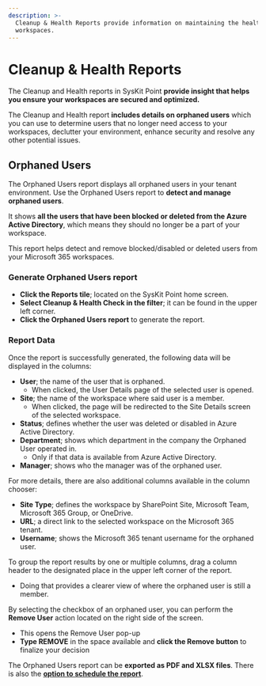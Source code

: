 ```yaml
---
description: >-
  Cleanup & Health Reports provide information on maintaining the health of your
  workspaces.
---
```


# Cleanup & Health Reports

The Cleanup and Health reports in SysKit Point **provide insight that helps you ensure your workspaces are secured and optimized.**

The Cleanup and Health report **includes details on orphaned users** which you can use to determine users that no longer need access to your workspaces, declutter your environment, enhance security and resolve any other potential issues.

## Orphaned Users

The Orphaned Users report displays all orphaned users in your tenant environment. Use the Orphaned Users report to **detect and manage orphaned users**.

It shows **all the users that have been blocked or deleted from the Azure Active Directory**, which means they should no longer be a part of your workspace.

This report helps detect and remove blocked/disabled or deleted users from your Microsoft 365 workspaces.

### Generate Orphaned Users report

* **Click the Reports tile**; located on the SysKit Point home screen.
* **Select Cleanup & Health Check in the filter**; it can be found in the upper left corner.
* **Click the Orphaned Users report** to generate the report.

### Report Data

Once the report is successfully generated, the following data will be displayed in the columns:

* **User**; the name of the user that is orphaned.
  * When clicked, the User Details page of the selected user is opened.
* **Site**; the name of the workspace where said user is a member.
  * When clicked, the page will be redirected to the Site Details screen of the selected workspace.
* **Status**; defines whether the user was deleted or disabled in Azure Active Directory.
* **Department**; shows which department in the company the Orphaned User operated in.
  * Only if that data is available from Azure Active Directory.
* **Manager**; shows who the manager was of the orphaned user.

For more details, there are also additional columns available in the column chooser:

* **Site Type**; defines the workspace by SharePoint Site, Microsoft Team, Microsoft 365 Group, or OneDrive.
* **URL**; a direct link to the selected workspace on the Microsoft 365 tenant.
* **Username**; shows the Microsoft 365 tenant username for the orphaned user.

To group the report results by one or multiple columns, drag a column header to the designated place in the upper left corner of the report.

* Doing that provides a clearer view of where the orphaned user is still a member.

By selecting the checkbox of an orphaned user, you can perform the **Remove User** action located on the right side of the screen.

* This opens the Remove User pop-up
* **Type REMOVE** in the space available and **click the Remove button** to finalize your decision

The Orphaned Users report can be **exported as PDF and XLSX files**. There is also the [**option to schedule the report**](schedule-reports.md).

